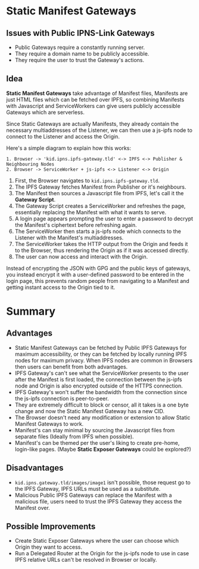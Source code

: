 # Static Manifest Gateways

## Issues with Public IPNS-Link Gateways

- Public Gateways require a constantly running server.
- They require a domain name to be publicly accessible.
- They require the user to trust the Gateway's actions.

## Idea

**Static Manifest Gateways** take advantage of Manifest files, Manifests are just HTML files which can be fetched over IPFS, so combining Manifests with Javascript and ServiceWorkers can give users publicly accessible Gateways which are serverless. 

Since Static Gateways are actually Manifests, they already contain the necessary multiaddresses of the Listener, we can then use a js-ipfs node to connect to the Listener and access the Origin.

Here's a simple diagram to explain how this works:

```
1. Browser -> 'kid.ipns.ipfs-gateway.tld' <-> IPFS <-> Publisher & Neighbouring Nodes
2. Browser -> ServiceWorker + js-ipfs <-> Listener <-> Origin
```

1. First, the Browser navigates to `kid.ipns.ipfs-gateway.tld`.
2. The IPFS Gateway fetches Manifest from Publisher or it's neighbours.
3. The Manifest then sources a Javascript file from IPFS, let's call it the **Gateway Script**.
4. The Gateway Script creates a ServiceWorker and refreshes the page, essentially replacing the Manifest with what it wants to serve.
5. A login page appears prompting the user to enter a password to decrypt the Manifest's ciphertext before refreshing again.
6. The ServiceWorker then starts a js-ipfs node which connects to the Listener with the Manifest's multiaddresses.
7. The ServiceWorker takes the HTTP output from the Origin and feeds it to the Browser, thus rendering the Origin as if it was accessed directly.
8. The user can now access and interact with the Origin.

Instead of encrypting the JSON with GPG and the public keys of gateways, you instead encrypt it with a user-defined password to be entered in the login page, this prevents random people from navigating to a Manifest and getting instant access to the Origin tied to it.

# Summary

## Advantages

- Static Manifest Gateways can be fetched by Public IPFS Gateways for maximum accessibility, or they can be fetched by locally running IPFS nodes for maximum privacy. When IPFS nodes are common in Browsers then users can benefit from both advantages.
- IPFS Gateway's can't see what the ServiceWorker presents to the user after the Manifest is first loaded, the connection between the js-ipfs node and Origin is also encrypted outside of the HTTPS connection.
- IPFS Gateway's won't suffer the bandwidth from the connection since the js-ipfs connection is peer-to-peer.
- They are extremely difficult to block or censor, all it takes is a one byte change and now the Static Manifest Gateway has a new CID.
- The Browser doesn't need any modification or extension to allow Static Manifest Gateways to work.
- Manifest's can stay minimal by sourcing the Javascript files from separate files (Ideally from IPFS when possible).
- Manifest's can be themed per the user's liking to create pre-home, login-like pages. (Maybe **Static Exposer Gateways** could be explored?)

## Disadvantages

- `kid.ipns.gateway.tld/images/image1` isn't possible, those request go to the IPFS Gateway, IPFS URLs must be used as a substitute.
- Malicious Public IPFS Gateways can replace the Manifest with a malicious file, users need to trust the IPFS Gateway they access the Manifest over.

## Possible Improvements

- Create Static Exposer Gateways where the user can choose which Origin they want to access.
- Run a Delegated Router at the Origin for the js-ipfs node to use in case IPFS relative URLs can't be resolved in Browser or locally.

